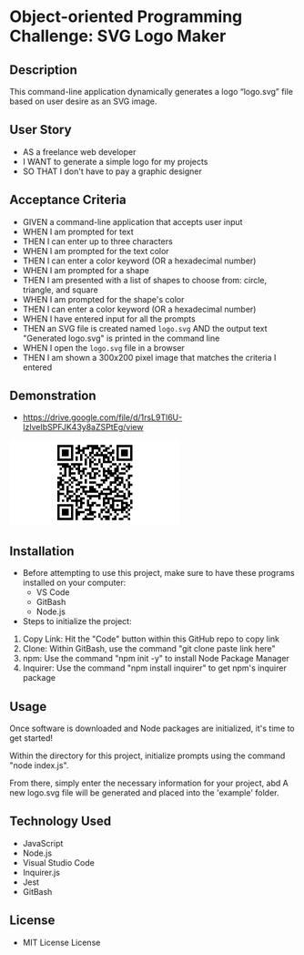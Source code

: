 # Object-oriented Programming Challenge: SVG Logo Maker
## Description
This command-line application dynamically generates a logo “logo.svg” file based on user desire as an SVG image.

## User Story

- AS a freelance web developer
- I WANT to generate a simple logo for my projects
- SO THAT I don't have to pay a graphic designer

## Acceptance Criteria

* GIVEN a command-line application that accepts user input
* WHEN I am prompted for text
* THEN I can enter up to three characters
* WHEN I am prompted for the text color
* THEN I can enter a color keyword (OR a hexadecimal number)
* WHEN I am prompted for a shape
* THEN I am presented with a list of shapes to choose from: circle, triangle, and square
* WHEN I am prompted for the shape's color
* THEN I can enter a color keyword (OR a hexadecimal number)
* WHEN I have entered input for all the prompts
* THEN an SVG file is created named `logo.svg`
AND the output text "Generated logo.svg" is printed in the command line
* WHEN I open the `logo.svg` file in a browser
* THEN I am shown a 300x200 pixel image that matches the criteria I entered

## Demonstration

* https://drive.google.com/file/d/1rsL9Tl6U-lzlveIbSPFJK43y8aZSPtEg/view

![QR code](image.png)

## Installation

* Before attempting to use this project, make sure to have these programs installed on your computer: 
    - VS Code 
    - GitBash 
    - Node.js
* Steps to initialize the project:
1. Copy Link: Hit the "Code" button within this GitHub repo to copy link
2. Clone: Within GitBash, use the command "git clone paste link here"
3. npm: Use the command "npm init -y" to install Node Package Manager
4. Inquirer: Use the command "npm install inquirer" to get npm's inquirer package

## Usage

Once software is downloaded and Node packages are initialized, it's time to get started!

Within the directory for this project, initialize prompts using the command "node index.js".

From there, simply enter the necessary information for your project, abd A new logo.svg file will be generated and placed into the 'example' folder.

## Technology Used

* JavaScript
* Node.js
* Visual Studio Code
* Inquirer.js
* Jest
* GitBash

## License

* MIT License License